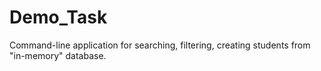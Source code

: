 # Demo_Task
Command-line application for searching, filtering, creating students from "in-memory" database.

